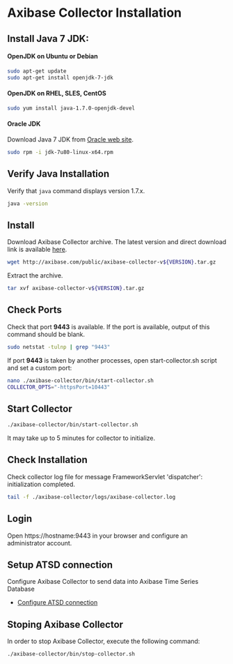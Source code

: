 # Axibase Collector Installation

## Install Java 7 JDK:

#### OpenJDK on Ubuntu or Debian

```sh
sudo apt-get update
sudo apt-get install openjdk-7-jdk
```

#### OpenJDK on RHEL, SLES, CentOS

```sh
sudo yum install java-1.7.0-openjdk-devel
```

#### Oracle JDK

Download Java 7 JDK from [Oracle web site](http://www.oracle.com/technetwork/java/javase/downloads/jdk7-downloads-1880260.html).

```sh
sudo rpm -i jdk-7u80-linux-x64.rpm
```

## Verify Java Installation

Verify that `java` command displays version 1.7.x.

```sh
java -version
```

## Install

Download Axibase Collector archive. The latest version and direct download link is available  [here](https://axibase.com/public/axibase-collector_latest.htm).

```sh
wget http://axibase.com/public/axibase-collector-v${VERSION}.tar.gz
```

Extract the archive.

```sh
tar xvf axibase-collector-v${VERSION}.tar.gz
```

## Check Ports

Check that port **9443** is available. If the port is available, output of this command should be blank.

```sh
sudo netstat -tulnp | grep "9443"
```

If port **9443** is taken by another processes, open start-collector.sh script and set a custom port:

```sh
nano ./axibase-collector/bin/start-collector.sh
COLLECTOR_OPTS="-httpsPort=10443"
```

## Start Collector

```sh
./axibase-collector/bin/start-collector.sh
```

It may take up to 5 minutes for collector to initialize.

## Check Installation

Check collector log file for message FrameworkServlet 'dispatcher': initialization completed.

```sh
tail -f ./axibase-collector/logs/axibase-collector.log
```

## Login

Open https://hostname:9443 in your browser and configure an administrator account.

## Setup ATSD connection

Configure Axibase Collector to send data into Axibase Time Series Database

*   [Configure ATSD connection](https://axibase.com/products/axibase-time-series-database/writing-data/collector/axibase-collector-connect-to-atsd/)

## Stoping Axibase Collector

In order to stop Axibase Collector, execute the following command:

```sh
./axibase-collector/bin/stop-collector.sh
```
